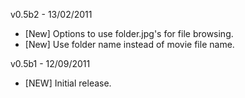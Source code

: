 v0.5b2 - 13/02/2011  
* [New] Options to use folder.jpg's for file browsing.
* [New] Use folder name instead of movie file name.

v0.5b1 - 12/09/2011  
* [NEW] Initial release.